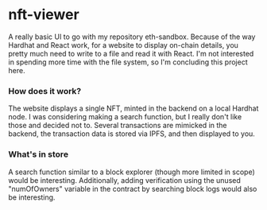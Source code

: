 # nft-viewer

A really basic UI to go with my repository eth-sandbox.
Because of the way Hardhat and React work, for a website to display on-chain details, you pretty much need to write to a file and read it with React.  I'm not interested in spending more time with the file system, so I'm concluding this project here.



### How does it work?
The website displays a single NFT, minted in the backend on a local Hardhat node.  I was considering making a search function, but I really don't like those and decided not to.  Several transactions are mimicked in the backend, the transaction data is stored via IPFS, and then displayed to you.

### What's in store

A search function similar to a block explorer (though more limited in scope) would be interesting.  Additionally, adding verification using the unused "numOfOwners" variable in the contract by searching block logs would also be interesting.

